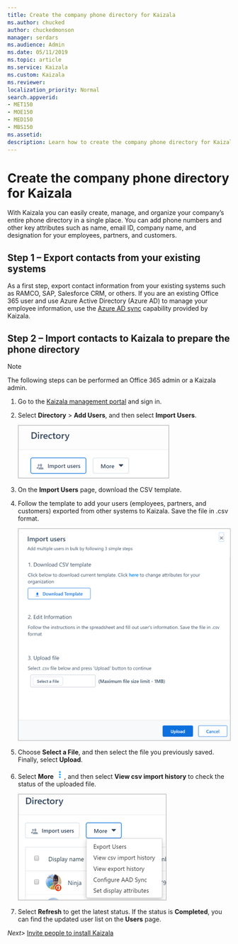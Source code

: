 ```yaml
---
title: Create the company phone directory for Kaizala
ms.author: chucked
author: chuckedmonson
manager: serdars
ms.audience: Admin
ms.date: 05/11/2019
ms.topic: article
ms.service: Kaizala
ms.custom: Kaizala
ms.reviewer: 
localization_priority: Normal
search.appverid:
- MET150
- MOE150
- MED150
- MBS150
ms.assetid: 
description: Learn how to create the company phone directory for Kaizala.
---
```


# Create the company phone directory for Kaizala

With Kaizala you can easily create, manage, and organize your company’s entire phone directory in a single place. You can add phone numbers and other key attributes such as name, email ID, company name, and designation for your employees, partners, and customers.

## Step 1 – Export contacts from your existing systems

As a first step, export contact information from your existing systems such as RAMCO, SAP, Salesforce CRM, or others. If you are an existing Office 365 user and use Azure Active Directory (Azure AD) to manage your employee information, use the [Azure AD sync](aad-sync-with-tul.md) capability provided by Kaizala.

## Step 2 – Import contacts to Kaizala to prepare the phone directory

> [!NOTE]
> The following steps can be performed an Office 365 admin or a Kaizala admin.

1. Go to the [Kaizala management portal](https://manage.kaiza.la) and sign in.
2. Select **Directory** > **Add Users**, and then select **Import Users**.

   ![Screenshot of Import Users window](media/directory-import-users.png)

3. On the **Import Users** page, download the CSV template.
4. Follow the template to add your users (employees, partners, and customers) exported from other systems to Kaizala. Save the file in .csv format.

   ![Screenshot of Import Multiple Users window](media/import-multiple-users.png)

5. Choose **Select a File**, and then select the file you previously saved. Finally, select **Upload**.
6. Select **More** ![Screenshot of More icon](media/more-icon.png), and then select **View csv import history** to check the status of the uploaded file.

   ![Screenshot of Directory More options window](media/directory-more.png)
 
7. Select **Refresh** to get the latest status. If the status is **Completed**, you can find the updated user list on the **Users** page.

*Next>* [Invite people to install Kaizala](invite-people.md)


